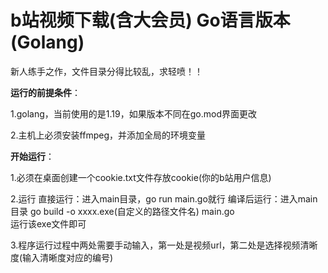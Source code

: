# b站视频下载(含大会员) Go语言版本(Golang) 
新人练手之作，文件目录分得比较乱，求轻喷！！

**运行的前提条件**：

1.golang，当前使用的是1.19，如果版本不同在go.mod界面更改

2.主机上必须安装ffmpeg，并添加全局的环境变量

**开始运行**：

1.必须在桌面创建一个cookie.txt文件存放cookie(你的b站用户信息)

2.运行
直接运行：进入main目录，go run main.go就行
编译后运行：进入main目录 go build -o xxxx.exe(自定义的路径文件名) main.go  
           运行该exe文件即可

3.程序运行过程中两处需要手动输入，第一处是视频url，第二处是选择视频清晰度(输入清晰度对应的编号)
